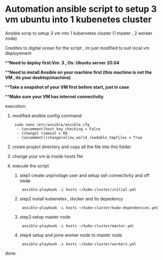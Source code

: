 # Automation ansible script to setup 3 vm ubuntu into 1 kubenetes cluster
Ansible scrip to setup 3 vm into 1 kubernetes cluster (1 master , 2 worker node) 

Credites to digital ocean for the script , im just modified to suit local vm deployement

   ****Need to deploy first:Vm: 3 , Os: Ubuntu server 20.04**

   ****Need to install Ansible on your machine first (this machine is not the VM , its your desktop/machine)**

   ****Take a snapshot of your VM first before start, just in case**

   ****Make sure your VM has internet connectivity**

execution:
1. modified ansible config
   command:
    ```
     sudo nano /etc/ansible/ansible.cfg
      - (uncomment)host_key_checking = False
      - (change) timeout = 60
      - (uncomment)(change)allow_world_readable_tmpfiles = True
    ```
2. create project directory and copy all the file into this folder 

3. change your vm ip inside hosts file 

4. execute the script 
  
   1. step1 create unprivilage user and setup ssh connectivity and off swap  
      ```
       ansible-playbook -i hosts ~/kube-cluster/initial.yml
      ```
  
   2. step2 install kubenetes , docker and its depedency 
      ```
       ansible-playbook -i hosts ~/kube-cluster/kube-dependencies.yml
      ```
  
   3. step3 setup master node
      ```
       ansible-playbook -i hosts ~/kube-cluster/master.yml
      ```
  
   4. step4 setup and joine worker node to master node
      ```
       ansible-playbook -i hosts ~/kube-cluster/workers.yml
      ```
  
  
 done.
  



